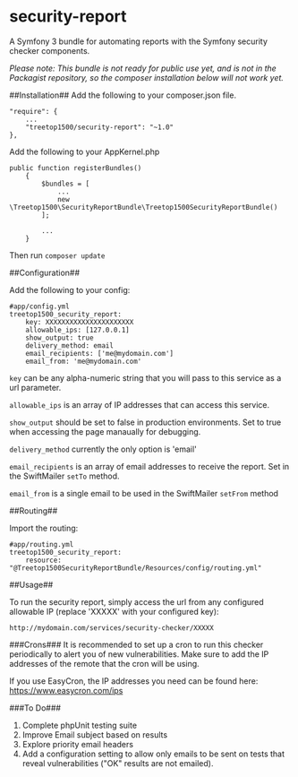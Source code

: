 # security-report
A Symfony 3 bundle for automating reports with the Symfony security checker components.

*Please note: This bundle is not ready for public use yet, and is not in the Packagist repository, so the composer installation below will not work yet.*

##Installation##
Add the following to your composer.json file.
    
```
"require": {
    ...
    "treetop1500/security-report": "~1.0"
},
```

Add the following to your AppKernel.php

```
public function registerBundles()
    {
        $bundles = [
            ...
            new \Treetop1500\SecurityReportBundle\Treetop1500SecurityReportBundle()
        ];

        ...
    }
```

Then run `composer update`

##Configuration##

Add the following to your config:

```
#app/config.yml
treetop1500_security_report:
    key: XXXXXXXXXXXXXXXXXXXXXX
    allowable_ips: [127.0.0.1]
    show_output: true
    delivery_method: email
    email_recipients: ['me@mydomain.com']
    email_from: 'me@mydomain.com'

```

`key` can be any alpha-numeric string that you will pass to this service as a url parameter.

`allowable_ips` is an array of IP addresses that can access this service.

`show_output` should be set to false in production environments. Set to true when accessing the page manaually for debugging.

`delivery_method` currently the only option is 'email'

`email_recipients` is an array of email addresses to receive the report. Set in the SwiftMailer `setTo` method.

`email_from` is a single email to be used in the SwiftMailer `setFrom` method


##Routing##

Import the routing:

```
#app/routing.yml
treetop1500_security_report:
    resource: "@Treetop1500SecurityReportBundle/Resources/config/routing.yml"
```

##Usage##

To run the security report, simply access the url from any configured allowable IP (replace 'XXXXX' with your configured key):

    http://mydomain.com/services/security-checker/XXXXX

###Crons###
It is recommended to set up a cron to run this checker periodically to alert you of new vulnerabilities. Make sure to add the IP addresses of the remote that the cron will be using.

If you use EasyCron, the IP addresses you need can be found here: https://www.easycron.com/ips

###To Do###
1. Complete phpUnit testing suite
2. Improve Email subject based on results
3. Explore priority email headers
4. Add a configuration setting to allow only emails to be sent on tests that reveal vulnerabilities ("OK" results are not emailed).

